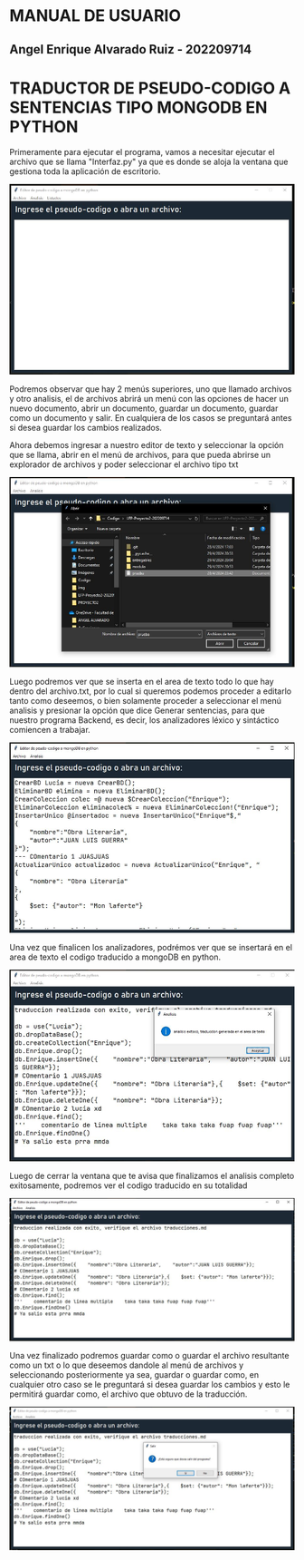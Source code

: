 # MANUAL DE USUARIO

## Angel Enrique Alvarado Ruiz - 202209714

# TRADUCTOR DE PSEUDO-CODIGO A SENTENCIAS TIPO MONGODB EN PYTHON

Primeramente para ejecutar el programa, vamos a necesitar ejecutar el archivo que se llama "Interfaz.py" ya que es donde se aloja la ventana que gestiona toda la aplicación de escritorio.

![Captura de la interfaz](img/Captura%201.JPG)

Podremos observar que hay 2 menús superiores, uno que llamado archivos y otro analisis, el de archivos abrirá un menú con las opciones de hacer un nuevo documento, abrir un documento, guardar un documento, guardar como un documento y salir. En cualquiera de los casos se preguntará antes si desea guardar los cambios realizados.

Ahora debemos ingresar a nuestro editor de texto y seleccionar la opción que se llama, abrir en el menú de archivos, para que pueda abrirse un explorador de archivos y poder seleccionar el archivo tipo txt

![Captura deL explorador de archivo](img/Captura%202.JPG)

Luego podremos ver que se inserta en el area de texto todo lo que hay dentro del archivo.txt, por lo cual si queremos podemos proceder a editarlo tanto como deseemos, o bien solamente proceder a seleccionar el menú analisis y presionar la opción que dice Generar sentencias, para que nuestro programa Backend, es decir, los analizadores léxico y sintáctico comiencen a trabajar.

![Captura del final de analisis 1](img/Captura%203.JPG)

Una vez que finalicen los analizadores, podrémos ver que se insertará en el area de texto el codigo traducido a mongoDB en python.

![Captura del final de analisis 2](img/Captura%204.JPG)

Luego de cerrar la ventana que te avisa que finalizamos el analisis completo exitosamente, podremos ver el codigo traducido en su totalidad

![Captura del final de analisis 3](img/Captura%205.JPG)

Una vez finalizado podremos guardar como o guardar el archivo resultante como un txt o lo que deseemos dandole al menú de archivos y seleccionando posteriormente ya sea, guardar o guardar como, en cualquier otro caso se le preguntará si desea guardar los cambios y esto le permitirá guardar como, el archivo que obtuvo de la traducción.

![Captura del final de analisis 4](img/Captura%206.JPG)